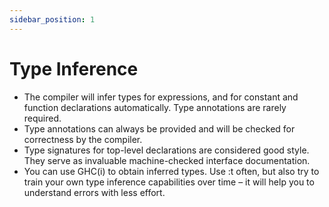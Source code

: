 ```yaml
---
sidebar_position: 1
---
```


# Type Inference

- The compiler will infer types for expressions, and for constant and
function declarations automatically. Type annotations are rarely
required.
- Type annotations can always be provided and will be checked for
correctness by the compiler.
- Type signatures for top-level declarations are considered good
style. They serve as invaluable machine-checked interface
documentation.
- You can use GHC(i) to obtain inferred types. Use :t often, but
also try to train your own type inference capabilities over time – it
will help you to understand errors with less effort.
